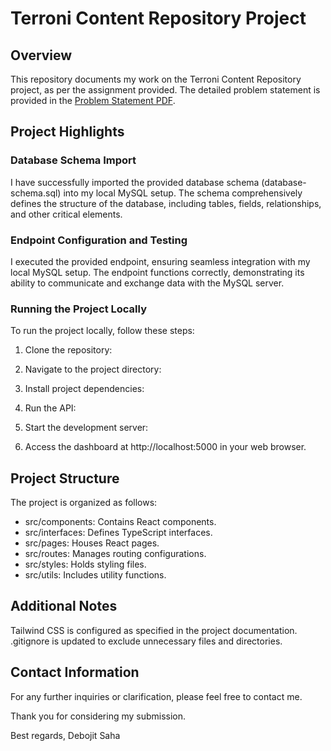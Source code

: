 # Terroni Content Repository Project

## Overview

This repository documents my work on the Terroni Content Repository project, as per the assignment provided. The detailed problem statement is provided in the [Problem Statement PDF](_assignment/problem-statement.pdf).

## Project Highlights

### Database Schema Import

I have successfully imported the provided database schema (database-schema.sql) into my local MySQL setup. The schema comprehensively defines the structure of the database, including tables, fields, relationships, and other critical elements.

### Endpoint Configuration and Testing

I executed the provided endpoint, ensuring seamless integration with my local MySQL setup. The endpoint functions correctly, demonstrating its ability to communicate and exchange data with the MySQL server.

### Running the Project Locally

To run the project locally, follow these steps:

1. Clone the repository:

2. Navigate to the project directory:

3. Install project dependencies:

4. Run the API:

5. Start the development server:

6. Access the dashboard at http://localhost:5000 in your web browser.

## Project Structure

The project is organized as follows:

-   src/components: Contains React components.
-   src/interfaces: Defines TypeScript interfaces.
-   src/pages: Houses React pages.
-   src/routes: Manages routing configurations.
-   src/styles: Holds styling files.
-   src/utils: Includes utility functions.

## Additional Notes

Tailwind CSS is configured as specified in the project documentation.
.gitignore is updated to exclude unnecessary files and directories.

## Contact Information

For any further inquiries or clarification, please feel free to contact me.

Thank you for considering my submission.

Best regards,
Debojit Saha
